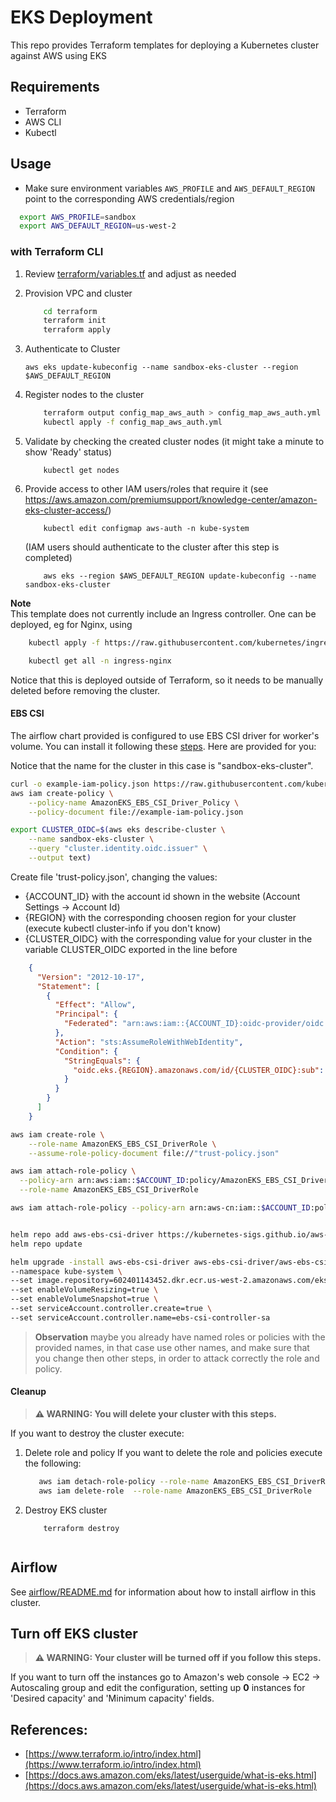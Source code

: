 # EKS Deployment

This repo provides Terraform templates for deploying a Kubernetes cluster against AWS using EKS

## Requirements

* Terraform
* AWS CLI
* Kubectl

## Usage

* Make sure environment variables `AWS_PROFILE` and `AWS_DEFAULT_REGION` point to the corresponding AWS credentials/region

```bash
  export AWS_PROFILE=sandbox 
  export AWS_DEFAULT_REGION=us-west-2
```

### with Terraform CLI

1. Review [terraform/variables.tf](terraform/variables.tf) and adjust as needed    
2. Provision VPC and cluster

	```bash
		cd terraform
		terraform init
		terraform apply
	```            
 
3. Authenticate to Cluster        
	```
	aws eks update-kubeconfig --name sandbox-eks-cluster --region $AWS_DEFAULT_REGION
	```
4. Register nodes to the cluster

	```bash
		terraform output config_map_aws_auth > config_map_aws_auth.yml
		kubectl apply -f config_map_aws_auth.yml
	```

5. Validate by checking the created cluster nodes (it might take a minute to show 'Ready' status)

	```
		kubectl get nodes
	```

6. Provide access to other IAM users/roles that require it (see https://aws.amazon.com/premiumsupport/knowledge-center/amazon-eks-cluster-access/)
	
	```
		kubectl edit configmap aws-auth -n kube-system
	```
	(IAM users should authenticate to the cluster after this step is completed)

	```
		aws eks --region $AWS_DEFAULT_REGION update-kubeconfig --name sandbox-eks-cluster
	```

**Note**       
This template does not currently include an Ingress controller. One can be deployed, eg for Nginx, using

```bash
	kubectl apply -f https://raw.githubusercontent.com/kubernetes/ingress-nginx/controller-0.32.0/deploy/static/provider/aws/deploy.yaml
```
```bash 
	kubectl get all -n ingress-nginx 
```
Notice that this is deployed outside of Terraform, so it needs to be manually deleted before removing the cluster.

#### EBS CSI        
The airflow chart provided is configured to use EBS CSI driver for worker's volume. You can install it following these [steps](https://docs.aws.amazon.com/eks/latest/userguide/ebs-csi.html). Here are provided for you: 

Notice that the name for the cluster in this case is "sandbox-eks-cluster". 

```bash
curl -o example-iam-policy.json https://raw.githubusercontent.com/kubernetes-sigs/aws-ebs-csi-driver/v1.0.0/docs/example-iam-policy.json
aws iam create-policy \
    --policy-name AmazonEKS_EBS_CSI_Driver_Policy \
    --policy-document file://example-iam-policy.json

export CLUSTER_OIDC=$(aws eks describe-cluster \
    --name sandbox-eks-cluster \
    --query "cluster.identity.oidc.issuer" \
    --output text)
```

Create file 'trust-policy.json', changing the values:      
- {ACCOUNT\_ID} with the account id shown in the website (Account Settings -> Account Id)        
- {REGION} with the corresponding choosen region for your cluster (execute kubectl cluster-info if you don't know)       
- {CLUSTER\_OIDC} with the corresponding value for your cluster in the variable CLUSTER_OIDC exported in the line before     
         
```json
	{
	  "Version": "2012-10-17",
	  "Statement": [
	    {
	      "Effect": "Allow",
	      "Principal": {
	        "Federated": "arn:aws:iam::{ACCOUNT_ID}:oidc-provider/oidc.eks.{REGION}.amazonaws.com/id/{CLUSTER_OIDC}"
	      },
	      "Action": "sts:AssumeRoleWithWebIdentity",
	      "Condition": {
	        "StringEquals": {
	          "oidc.eks.{REGION}.amazonaws.com/id/{CLUSTER_OIDC}:sub": "system:serviceaccount:kube-system:ebs-csi-controller-sa"
	        }
	      }
	    }
	  ]
	}
```

```bash 
aws iam create-role \
    --role-name AmazonEKS_EBS_CSI_DriverRole \
    --assume-role-policy-document file://"trust-policy.json"

aws iam attach-role-policy \
  --policy-arn arn:aws:iam::$ACCOUNT_ID:policy/AmazonEKS_EBS_CSI_Driver_Policy \
  --role-name AmazonEKS_EBS_CSI_DriverRole

aws iam attach-role-policy --policy-arn arn:aws-cn:iam::$ACCOUNT_ID:policy/AmazonEKS_EBS_CSI_Driver_Policy --role-name sandbox-eks-node-role


helm repo add aws-ebs-csi-driver https://kubernetes-sigs.github.io/aws-ebs-csi-driver
helm repo update

helm upgrade -install aws-ebs-csi-driver aws-ebs-csi-driver/aws-ebs-csi-driver \
--namespace kube-system \
--set image.repository=602401143452.dkr.ecr.us-west-2.amazonaws.com/eks/aws-ebs-csi-driver \
--set enableVolumeResizing=true \
--set enableVolumeSnapshot=true \
--set serviceAccount.controller.create=true \
--set serviceAccount.controller.name=ebs-csi-controller-sa
```

> **Observation** maybe you already have named roles or policies with the provided names, in that case use other names, and make sure that you change then other steps, in order to attack correctly the role and policy. 


#### Cleanup   
> **⚠ WARNING: You will delete your cluster with this steps.**  

If you want to destroy the cluster execute:

1. Delete role and policy
If you want to delete the role and policies execute the following:      

	```bash 
	   aws iam detach-role-policy --role-name AmazonEKS_EBS_CSI_DriverRole --policy-arn arn:aws-cn:iam::${ACCOUNT_ID}:policy/AmazonEKS_EBS_CSI_Driver_Policy 
	   aws iam delete-role  --role-name AmazonEKS_EBS_CSI_DriverRole 
	```

3. Destroy EKS cluster        

	```
		terraform destroy
		
	```

## Airflow
See [airflow/README.md](airflow/README.md) for information about how to install airflow in this cluster. 


## Turn off EKS cluster
> **⚠ WARNING: Your cluster will be turned off if you follow this steps.**  

If you want to turn off the instances go to Amazon's web console -> EC2 -> Autoscaling group and edit the configuration, setting up **0** instances for 'Desired capacity' and 'Minimum capacity' fields.     



## References: 

* [https://www.terraform.io/intro/index.html](https://www.terraform.io/intro/index.html)
* [https://docs.aws.amazon.com/eks/latest/userguide/what-is-eks.html](https://docs.aws.amazon.com/eks/latest/userguide/what-is-eks.html)

